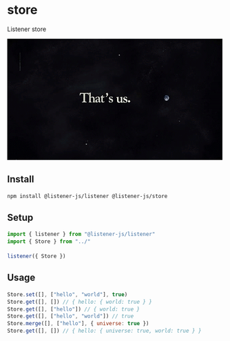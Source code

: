 # store

Listener store

![store](media/store.png)

## Install

```bash
npm install @listener-js/listener @listener-js/store
```

## Setup

```js
import { listener } from "@listener-js/listener"
import { Store } from "../"

listener({ Store })
```

## Usage

```js
Store.set([], ["hello", "world"], true)
Store.get([], []) // { hello: { world: true } }
Store.get([], ["hello"]) // { world: true }
Store.get([], ["hello", "world"]) // true
Store.merge([], ["hello"], { universe: true })
Store.get([], []) // { hello: { universe: true, world: true } }
```
